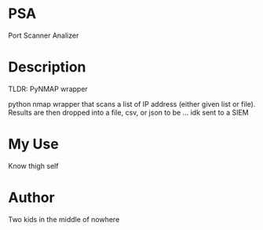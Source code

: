 # PSA
Port Scanner Analizer

# Description
TLDR: PyNMAP wrapper

python nmap wrapper that scans a list of IP address (either given list or file). Results are then dropped into a file, csv, or json to be ... idk sent to a SIEM 

# My Use
Know thigh self

# Author 
Two kids in the middle of nowhere


